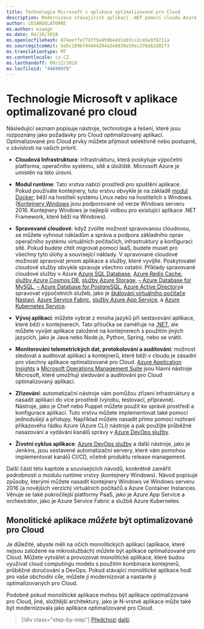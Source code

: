```yaml
---
title: Technologie Microsoft v aplikace optimalizované pro Cloud
description: Modernizace stávajících aplikací .NET pomocí cloudu Azure a Windows kontejnery | Technologie Microsoft v aplikace optimalizované pro Cloud
author: CESARDELATORRE
ms.author: wiwagn
ms.date: 04/28/2018
ms.openlocfilehash: 874eeffe77d7f5e459be4d1a93cc2c45e8f8711a
ms.sourcegitcommit: ba5c189bf44d44204a3e8838e59ec378a62d82f3
ms.translationtype: MT
ms.contentlocale: cs-CZ
ms.lasthandoff: 09/12/2018
ms.locfileid: "44698978"
---
```

# <a name="microsoft-technologies-in-cloud-optimized-applications"></a>Technologie Microsoft v aplikace optimalizované pro cloud

Následující seznam popisuje nástroje, technologie a řešení, které jsou rozpoznány jako požadavky pro Cloud optimalizovaný aplikací. Optimalizované pro Cloud prvky můžete přijmout selektivně nebo postupně, v závislosti na vašich priorit.

-   **Cloudová Infrastruktura**: infrastrukturu, která poskytuje výpočetní platforma, operačního systému, sítě a úložiště. Microsoft Azure je umístěn na této úrovni.

-   **Modul runtime**: Tato vrstva nabízí prostředí pro spuštění aplikace. Pokud používáte kontejnery, tuto vrstvu obvykle je na základě [modul Docker](https://docs.docker.com/engine/); běží na hostiteli systému Linux nebo na hostitelích s Windows. ([Kontejnery Windows](https://docs.microsoft.com/virtualization/windowscontainers/about/) jsou podporované od verze Windows serveru 2016. Kontejnery Windows je nejlepší volbou pro existující aplikace .NET Framework, které běží na Windows).

-   **Spravované cloudové**: když zvolíte možnost spravovanou cloudovou, se můžete vyhnout nákladům a správa a podpora základního oprav operačního systému virtuálních počítačích, infrastruktury a konfiguraci sítě. Pokud budete chtít migrovat pomocí IaaS, budete muset pro všechny tyto úlohy a související náklady. V spravované cloudové možnosti spravovat jenom aplikace a služby, které vyvíjíte. Poskytovatel cloudové služby obvykle spravuje všechno ostatní. Příklady spravované cloudové služby v Azure [Azure SQL Database](https://azure.microsoft.com/services/sql-database), [Azure Redis Cache](https://azure.microsoft.com/services/cache/), [služby Azure Cosmos DB](https://azure.microsoft.com/services/cosmos-db/), [služby Azure Storage](https://azure.microsoft.com/services/storage/), [– Azure Database for MySQL](https://azure.microsoft.com/services/mysql/), [– Azure Database for PostgreSQL](https://azure.microsoft.com/services/postgresql/), [Azure Active Directory](https://azure.microsoft.com/services/active-directory/)a spravovat výpočetních služeb, jako je [škálování virtuálního počítače Nastaví](https://azure.microsoft.com/services/virtual-machine-scale-sets/), [Azure Service Fabric](https://azure.microsoft.com/services/service-fabric/), [služby Azure App Service](https://azure.microsoft.com/services/app-service/), a [Azure Kubernetes Service](https://azure.microsoft.com/services/container-service/).

-   **Vývoj aplikací**: můžete vybrat z mnoha jazyků při sestavování aplikace, které běží v kontejnerech. Tato příručka se zaměřuje na [.NET](https://www.microsoft.com/net), ale můžete vyvíjet aplikace založené na kontejnerech s použitím jiných jazycích, jako je Java nebo Node.js, Python, Spring, nebo se vrátit.

-   **Monitorování telemetrických dat, protokolování a auditování**: možnost sledovat a auditovat aplikací a kontejnerů, které běží v cloudu je zásadní pro všechny aplikace optimalizované pro Cloud. [Azure Application Insights](https://azure.microsoft.com/services/application-insights/) a [Microsoft Operations Management Suite](https://www.microsoft.com/cloud-platform/operations-management-suite) jsou hlavní nástroje Microsoft, které umožňují sledování a auditování pro Cloud optimalizovaný aplikací.

-   **Zřizování**: automatizační nástroje vám pomůžou zřízení infrastruktury a nasadit aplikaci do více prostředí (výrobu, testovací, přípravné). Nástroje, jako je Chef nebo Puppet můžete použít ke správě prostředí a konfigurace aplikací. Tuto vrstvu můžete implementovat také pomocí jednodušeji a přístupy. Například můžete nasadit přímo pomocí rozhraní příkazového řádku Azure (Azure CLI) nástroje a pak použijte průběžné nasazování a vydávání kanálů správy v [Azure DevOps služby](https://visualstudio.microsoft.com/team-services/).

-   **Životní cyklus aplikace**: [Azure DevOps služby](https://visualstudio.microsoft.com/team-services/) a další nástroje, jako je Jenkins, jsou sestavené automatizační servery, které vám pomohou implementovat kanálů CI/CD, včetně produktu release management.

Další části této kapitole a souvisejících návodů, konkrétně zaměřit podrobnosti o modulu runtime vrstvy (kontejnery Windows). Návod popisuje způsoby, kterými můžete nasadit kontejnery Windows ve Windows serveru 2016 (a novějších verzích) virtuálních počítačů a Azure Container Instances. Věnuje se také pokročilejší platformy PaaS, jako je Azure App Service a orchestrátor, jako je Azure Service Fabric a službě Azure Kubernetes.

## <a name="monolithic-applications-can-be-cloud-optimized"></a>Monolitické aplikace *můžete* být optimalizované pro Cloud

Je důležité, abyste měli na očích monolitických aplikací (aplikace, které nejsou založené na mikroslužbách) *můžete* být aplikace optimalizované pro Cloud. Můžete vytvářet a provozovat monolitické aplikace, které budou využívat cloud computingu modelu s použitím kombinace kontejnerů, průběžné doručování a DevOps. Pokud stávající monolitické aplikace hodí pro vaše obchodní cíle, můžete ji modernizovat a nastavte ji optimalizovaných pro Cloud.

Podobně pokud monolitické aplikace mohou být aplikace optimalizované pro Cloud, jiné, složitější architektury, jako je N-vrstvé aplikace může také být modernizovala jako aplikace optimalizované pro Cloud.

>[!div class="step-by-step"]
[Předchozí](reasons-to-modernize-existing-net-apps-to-cloud-optimized-applications.md)
[další](what-about-cloud-native-applications.md)
